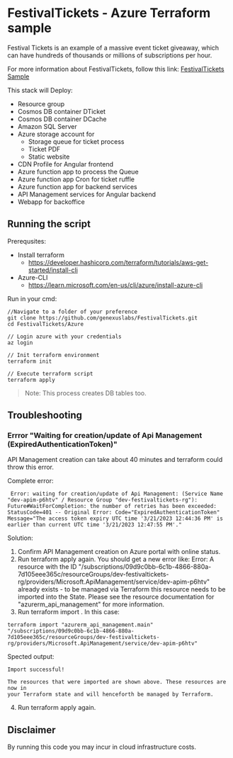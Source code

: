 # FestivalTickets - Azure Terraform sample
Festival Tickets is an example of a massive event ticket giveaway, which can have hundreds of thousands or millions of subscriptions per hour.

For more information about FestivalTickets, follow this link:
[FestivalTickets Sample](https://wiki.genexus.com/commwiki/servlet/wiki?51266,KB%3AFestivalTickets+-+High+Scalability+Sample)

This stack will Deploy:
* Resource group
* Cosmos DB container DTicket
* Cosmos DB container DCache
* Amazon SQL Server
* Azure storage account for
    * Storage queue for ticket process
    * Ticket PDF
    * Static website
* CDN Profile for Angular frontend
* Azure function app to process the Queue
* Azure function app Cron for ticket ruffle
* Azure function app for backend services
* API Management services for Angular backend
* Webapp for backoffice

## Running the script
Prerequsites:
* Install terraform
    * https://developer.hashicorp.com/terraform/tutorials/aws-get-started/install-cli
* Azure-CLI
    * https://learn.microsoft.com/en-us/cli/azure/install-azure-cli

Run in your cmd: 
```
//Navigate to a folder of your preference
git clone https://github.com/genexuslabs/FestivalTickets.git
cd FestivalTickets/Azure

// Login azure with your credentials
az login

// Init terraform environment
terraform init

// Execute terraform script
terraform apply
```
> Note: This process creates DB tables too.

## Troubleshooting
### Errror "Waiting for creation/update of Api Management (ExpiredAuthenticationToken)"
API Management creation can take about 40 minutes and terraform could throw this error.

Complete error:

```
 Error: waiting for creation/update of Api Management: (Service Name "dev-apim-p6htv" / Resource Group "dev-festivaltickets-rg"): Future#WaitForCompletion: the number of retries has been exceeded: StatusCode=401 -- Original Error: Code="ExpiredAuthenticationToken" Message="The access token expiry UTC time '3/21/2023 12:44:36 PM' is earlier than current UTC time '3/21/2023 12:47:55 PM'."
``` 

Solution:

1. Confirm API Management creation on Azure portal with online status.
2. Run terraform apply again. You should get a new error like:
    Error: A resource with the ID "/subscriptions/09d9c0bb-6c1b-4866-880a-7d105eee365c/resourceGroups/dev-festivaltickets-rg/providers/Microsoft.ApiManagement/service/dev-apim-p6htv" already exists - to be managed via Terraform this resource needs to be imported into the State. Please see the resource documentation for "azurerm_api_management" for more information.
3. Run terraform import <resource> <id>. In this case:

```
terraform import "azurerm_api_management.main" "/subscriptions/09d9c0bb-6c1b-4866-880a-7d105eee365c/resourceGroups/dev-festivaltickets-rg/providers/Microsoft.ApiManagement/service/dev-apim-p6htv"
```

Spected output:

```
Import successful!

The resources that were imported are shown above. These resources are now in
your Terraform state and will henceforth be managed by Terraform.
```
4. Run terraform apply again.

## Disclaimer
By running this code you may incur in cloud infrastructure costs.